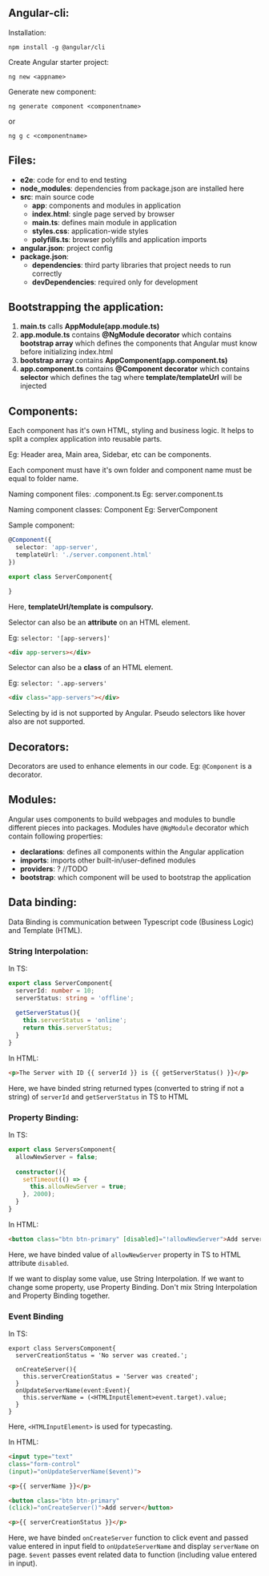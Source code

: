 ## Angular-cli:
Installation: 
```console
npm install -g @angular/cli
```

Create Angular starter project: 
```console
ng new <appname>
```

Generate new component: 
```console
ng generate component <componentname>
```
or
```console
ng g c <componentname>
```

## Files:

* **e2e**: code for end to end testing
* **node\_modules**: dependencies from package.json are installed here
* **src**: main source code
	* **app**: components and modules in application
	* **index.html**: single page served by browser
	* **main.ts**: defines main module in application
	* **styles.css**: application-wide styles
	* **polyfills.ts**: browser polyfills and application imports
* **angular.json**: project config
* **package.json**:
	* **dependencies**: third party libraries that project needs to run correctly
	* **devDependencies**: required only for development

## Bootstrapping the application:

1. **main.ts** calls **AppModule(app.module.ts)**
2. **app.module.ts** contains **@NgModule decorator** which contains **bootstrap array** which defines the components that Angular must know before initializing index.html
3. **bootstrap array** contains **AppComponent(app.component.ts)**
4. **app.component.ts** contains **@Component decorator** which contains **selector** which defines the tag where **template/templateUrl** will be injected

## Components:
Each component has it's own HTML, styling and business logic. It helps to split a complex application into reusable parts.

Eg: Header area, Main area, Sidebar, etc can be components.

Each component must have it's own folder and component name must be equal to folder name.

Naming component files: <componentname>.component.ts
Eg: server.component.ts

Naming component classes: <Componentname>Component
Eg: ServerComponent

Sample component:
```typescript
@Component({
  selector: 'app-server',
  templateUrl: './server.component.html'
})

export class ServerComponent{

}
```

Here, **templateUrl/template is compulsory.**

Selector can also be an **attribute** on an HTML element.

Eg: `selector: '[app-servers]'`
```html
<div app-servers></div>
```

Selector can also be a **class** of an HTML element.

Eg: `selector: '.app-servers'`
```html
<div class="app-servers"></div>
```

Selecting by id is not supported by Angular.
Pseudo selectors like hover also are not supported.

## Decorators:
Decorators are used to enhance elements in our code.
Eg: `@Component` is a decorator.

## Modules:
Angular uses components to build webpages and modules to bundle different pieces into packages.
Modules have `@NgModule` decorator which contain following properties:
* **declarations**: defines all components within the Angular application
* **imports**: imports other built-in/user-defined modules
* **providers**: ? //TODO
* **bootstrap**: which component will be used to bootstrap the application

## Data binding:
Data Binding is communication between Typescript code (Business Logic) and Template (HTML).

### String Interpolation:

In TS:
```typescript
export class ServerComponent{
  serverId: number = 10;
  serverStatus: string = 'offline';
  
  getServerStatus(){
    this.serverStatus = 'online';
    return this.serverStatus;
  }
}
```

In HTML:
```html
<p>The Server with ID {{ serverId }} is {{ getServerStatus() }}</p>
```
Here, we have binded string returned types (converted to string if not a string) of `serverId` and `getServerStatus` in TS to HTML

### Property Binding:

In TS:
```typescript
export class ServersComponent{
  allowNewServer = false;
  
  constructor(){
    setTimeout(() => {
      this.allowNewServer = true;
    }, 2000);
  }
}
```

In HTML:
```html
<button class="btn btn-primary" [disabled]="!allowNewServer">Add server</button>
```
Here, we have binded value of `allowNewServer` property in TS to HTML attribute `disabled`.

If we want to display some value, use String Interpolation.
If we want to change some property, use Property Binding.
Don't mix String Interpolation and Property Binding together.

### Event Binding

In TS:
```typscript
export class ServersComponent{
  serverCreationStatus = 'No server was created.';

  onCreateServer(){
    this.serverCreationStatus = 'Server was created';
  }
  onUpdateServerName(event:Event){
    this.serverName = (<HTMLInputElement>event.target).value;
  }
}
```
Here, `<HTMLInputElement>` is used for typecasting.

In HTML:
```html
<input type="text"
class="form-control"
(input)="onUpdateServerName($event)">

<p>{{ serverName }}</p>

<button class="btn btn-primary"
(click)="onCreateServer()">Add server</button>

<p>{{ serverCreationStatus }}</p>
```
Here, we have binded `onCreateServer` function to click event and passed value entered in input field to `onUpdateServerName` and display `serverName` on page. `$event` passes event related data to function (including value entered in input).
